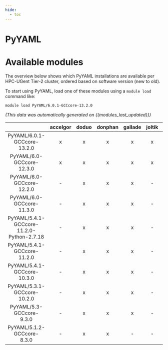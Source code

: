 ```yaml
---
hide:
  - toc
---
```


PyYAML
======

# Available modules


The overview below shows which PyYAML installations are available per HPC-UGent Tier-2 cluster, ordered based on software version (new to old).

To start using PyYAML, load one of these modules using a `module load` command like:

```shell
module load PyYAML/6.0.1-GCCcore-13.2.0
```

*(This data was automatically generated on {{modules_last_updated}})*  

| |accelgor|doduo|donphan|gallade|joltik|shinx|skitty|
| :---: | :---: | :---: | :---: | :---: | :---: | :---: | :---: |
|PyYAML/6.0.1-GCCcore-13.2.0|x|x|x|x|x|x|x|
|PyYAML/6.0-GCCcore-12.3.0|x|x|x|x|x|x|x|
|PyYAML/6.0-GCCcore-12.2.0|-|x|x|x|-|x|-|
|PyYAML/6.0-GCCcore-11.3.0|-|x|x|x|-|x|-|
|PyYAML/5.4.1-GCCcore-11.2.0-Python-2.7.18|-|x|x|x|-|-|-|
|PyYAML/5.4.1-GCCcore-11.2.0|-|x|x|x|-|-|-|
|PyYAML/5.4.1-GCCcore-10.3.0|-|x|x|x|-|-|-|
|PyYAML/5.3.1-GCCcore-10.2.0|-|x|x|x|-|-|-|
|PyYAML/5.3-GCCcore-9.3.0|-|x|x|x|-|-|-|
|PyYAML/5.1.2-GCCcore-8.3.0|-|x|x|-|-|-|-|
